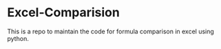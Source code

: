# Excel-Comparision
This is a repo to maintain the code for formula comparison in excel using python.
